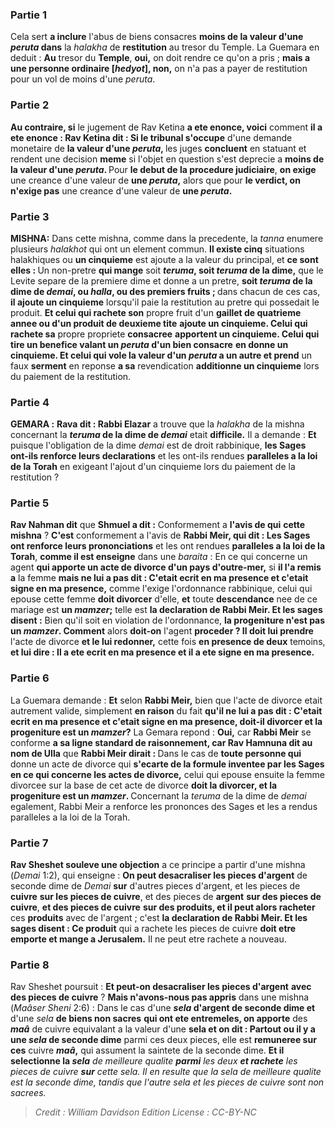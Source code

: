 
### Partie 1
Cela sert <b>a inclure</b> l'abus de biens consacres <b>moins de la valeur d'une <i>peruta</i> dans</b> la <i>halakha</i> de <b>restitution</b> au tresor du Temple. La Guemara en deduit : <b>Au</b> tresor du <b>Temple</b>, <b>oui,</b> on doit rendre ce qu'on a pris ; <b>mais a une personne ordinaire [<i>hedyot</i>], non,</b> on n'a pas a payer de restitution pour un vol de moins d'une <i>peruta</i>.

### Partie 2
<b>Au contraire, si</b> le jugement de Rav Ketina <b>a ete enonce, voici</b> comment <b>il a ete enonce : Rav Ketina dit : Si le tribunal s'occupe</b> d'une demande monetaire de <b>la valeur d'une <i>peruta</i>, </b> les juges <b>concluent</b> en statuant et rendent une decision <b>meme</b> si l'objet en question s'est deprecie a <b>moins de la valeur d'une <i>peruta</i>. </b> Pour <b>le debut de la procedure judiciaire</b>, <b>on exige</b> une creance d'une valeur de <b>une <i>peruta</i>,</b> alors que pour <b>le verdict, on n'exige pas</b> une creance d'une valeur de <b>une <i>peruta</i>.</b>

### Partie 3
<strong>MISHNA:</strong> Dans cette mishna, comme dans la precedente, la <i>tanna</i> enumere plusieurs <i>halakhot</i> qui ont un element commun. <b>Il existe cinq</b> situations halakhiques ou <b>un cinquieme</b> est ajoute a la valeur du principal, et <b>ce sont elles : </b> Un non-pretre <b>qui mange</b> soit <b><i>teruma</i>, soit <i>teruma</i> de la dime,</b> que le Levite separe de la premiere dime et donne a un pretre, <b>soit <i>teruma</i> de la dime de <i>demai</i>, ou <i>halla</i>, ou des premiers fruits ; </b> dans chacun de ces cas, <b>il ajoute un cinquieme</b> lorsqu'il paie la restitution au pretre qui possedait le produit. <b>Et celui qui rachete son</b> propre fruit d'un <b>gaillet de quatrieme annee ou d'un produit de deuxieme tite</b> <b>ajoute un cinquieme. Celui qui rachete sa</b> propre propriete <b>consacree</b> <b>apportent un cinquieme. Celui qui tire un benefice valant un <i>peruta</i> d'un bien consacre</b> <b>en donne un cinquieme. Et celui qui vole la valeur d'un <i>peruta</i> a un autre et prend</b> un faux <b>serment</b> en reponse <b>a sa</b> revendication <b>additionne un cinquieme</b> lors du paiement de la restitution.

### Partie 4
<strong>GEMARA :</strong> <b>Rava dit : Rabbi Elazar</b> a trouve que la <i>halakha</i> de la mishna concernant la <b><i>teruma</i> de la dime de <i>demai</i></b> etait <b>difficile.</b> Il a demande : <b>Et</b> puisque l'obligation de la dime <i>demai</i> est de droit rabbinique, <b>les Sages ont-ils renforce leurs declarations</b> et les ont-ils rendues <b>paralleles a la loi de la Torah</b> en exigeant l'ajout d'un cinquieme lors du paiement de la restitution ?

### Partie 5
<b>Rav Nahman dit</b> que <b>Shmuel a dit :</b> Conformement a <b>l'avis de qui</b> <b>cette mishna</b> ? <b>C'est</b> conformement a l'avis de <b>Rabbi Meir, qui dit : Les Sages ont renforce leurs prononciations</b> et les ont rendues <b>paralleles a la loi de la Torah</b>, <b>comme il est enseigne</b> dans une <i>baraita</i> : En ce qui concerne un agent <b>qui apporte un acte de divorce d'un pays d'outre-mer,</b> si <b>il l'a remis a</b> la femme <b>mais ne lui a pas dit : C'etait ecrit en ma presence et c'etait signe en ma presence,</b> comme l'exige l'ordonnance rabbinique, celui qui epouse cette femme <b>doit divorcer</b> d'elle, <b>et</b> toute <b>descendance</b> nee de ce mariage est <b>un <i>mamzer</i>;</b> telle est <b>la declaration de Rabbi Meir. Et les sages disent :</b> Bien qu'il soit en violation de l'ordonnance, <b>la progeniture n'est pas un <i>mamzer</i>. Comment</b> alors <b>doit-on</b> l'agent <b>proceder ? Il doit lui prendre</b> l'acte de divorce <b>et le lui redonner,</b> cette fois <b>en presence de deux</b> temoins, <b>et lui dire : Il a ete ecrit en ma presence et il a ete signe en ma presence.</b>

### Partie 6
La Guemara demande : <b>Et</b> selon <b>Rabbi Meir,</b> bien que l'acte de divorce etait autrement valide, simplement <b>en raison</b> du fait <b>qu'il ne lui a pas dit : C'etait ecrit en ma presence et c'etait signe en ma presence, doit-il divorcer et la progeniture est un <i>mamzer</i>?</b> La Gemara repond : <b>Oui,</b> car <b>Rabbi Meir</b> se conforme <b>a sa ligne standard de <b>raisonnement</b>, car Rav Hamnuna dit au nom de Ulla</b> que <b>Rabbi Meir dirait : </b> Dans le cas de <b>toute personne qui</b> donne un acte de divorce qui <b>s'ecarte de la formule inventee par les Sages en ce qui concerne les actes de divorce,</b> celui qui epouse ensuite la femme divorcee sur la base de cet acte de divorce <b>doit la divorcer, et la progeniture est un <i>mamzer</i>. </b> Concernant la <i>teruma</i> de la dime de <i>demai</i> egalement, Rabbi Meir a renforce les prononces des Sages et les a rendus paralleles a la loi de la Torah.

### Partie 7
<b>Rav Sheshet souleve une objection</b> a ce principe a partir d'une mishna (<i>Demai</i> 1:2), qui enseigne : <b>On peut desacraliser les pieces d'argent</b> de seconde dime de <i>Demai</i> <b>sur</b> d'autres pieces d'argent</b>, et les pieces de <b>cuivre</b> <b>sur les pieces de cuivre</b>, et des pieces de <b>argent</b> <b>sur des pieces de cuivre</b>, <b>et des pieces de cuivre</b> <b>sur des produits, et il peut alors racheter</b> ces <b>produits</b> avec de l'argent ; c'est <b>la declaration de Rabbi Meir. Et les sages disent : Ce produit</b> qui a rachete les pieces de cuivre <b>doit etre emporte et mange a Jerusalem.</b> Il ne peut etre rachete a nouveau.

### Partie 8
Rav Sheshet poursuit : <b>Et peut-on desacraliser les pieces d'argent</b> <b>avec des pieces de cuivre</b> ? <b>Mais n'avons-nous pas appris</b> dans une mishna (<i>Maâser Sheni</i> 2:6) : Dans le cas d'une <b><i>sela</i> d'argent de seconde dime et</b> d'une <i>sela</i> <b>de biens non sacres</b> <b>qui ont ete entremeles, on apporte</b> des <b><i>maâ</i></b> de cuivre equivalant a la valeur d'une <b>sela</i> et on dit : Partout ou il y a une <i>sela</i> de seconde dime</b> parmi ces deux pieces, elle est <b>remuneree sur ces</b> cuivre <b><i>maâ</i>,</b> qui assument la saintete de la seconde dime. <b>Et il selectionne la <i>sela</b> de meilleure qualite <b>parmi</b> les deux <b>et rachete</b> les pieces de cuivre <b>sur</b> cette <i>sela</i>. Il en resulte que la <i>sela</i> de meilleure qualite est la seconde dime, tandis que l'autre <i>sela</i> et les pieces de cuivre sont non sacrees.

>Credit : William Davidson Edition
>License : CC-BY-NC